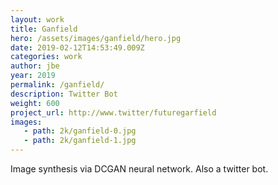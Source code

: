 ```yaml
---
layout: work
title: Ganfield
hero: /assets/images/ganfield/hero.jpg
date: 2019-02-12T14:53:49.009Z
categories: work
author: jbe
year: 2019
permalink: /ganfield/
description: Twitter Bot
weight: 600
project_url: http://www.twitter/futuregarfield
images:
   - path: 2k/ganfield-0.jpg
   - path: 2k/ganfield-1.jpg
---
```


Image synthesis via DCGAN neural network. Also a twitter bot.